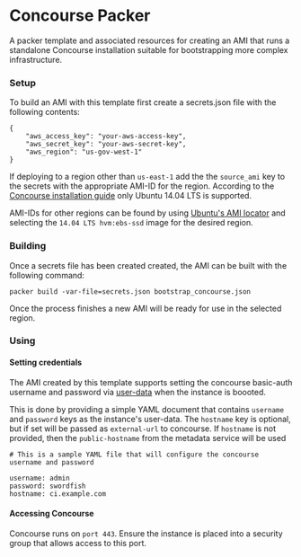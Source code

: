 # Concourse Packer

A packer template and associated resources for creating an AMI that runs a standalone Concourse installation suitable for bootstrapping more complex infrastructure.

### Setup

To build an AMI with this template first create a secrets.json file with the following contents:

```
{
	"aws_access_key": "your-aws-access-key",
	"aws_secret_key": "your-aws-secret-key",
	"aws_region": "us-gov-west-1"
}
```

If deploying to a region other than `us-east-1` add the the `source_ami` key to the secrets
with the appropriate AMI-ID for the region. According to the [Concourse installation guide](https://concourse.ci/binaries.html) only Ubuntu 14.04 LTS is supported.

AMI-IDs for other regions can be found by using [Ubuntu's AMI locator](https://cloud-images.ubuntu.com/locator/ec2/) and selecting the `14.04 LTS hvm:ebs-ssd` image for the desired region.

### Building

Once a secrets file has been created created, the AMI can be built with the following command:

```
packer build -var-file=secrets.json bootstrap_concourse.json
```

Once the process finishes a new AMI will be ready for use in the selected region.

### Using

#### Setting credentials

The AMI created by this template supports setting the concourse basic-auth username and password via [user-data](http://docs.aws.amazon.com/AWSEC2/latest/UserGuide/ec2-instance-metadata.html) when the instance is boooted.

This is done by providing a simple YAML document that contains `username` and `password` keys as the instance's user-data. The `hostname` key is optional, but if set will be passed as `external-url` to concourse.  If `hostname` is not provided, then the `public-hostname` from the metadata service will be used

```
# This is a sample YAML file that will configure the concourse username and password

username: admin
password: swordfish
hostname: ci.example.com
```

#### Accessing Concourse
Concourse runs on `port 443`. Ensure the instance is placed into a security group that allows access to this port.
